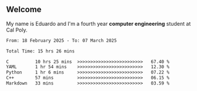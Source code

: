 ## Welcome

 My name is Eduardo and I'm a fourth year **computer engineering** student at Cal Poly.

<!--START_SECTION:waka-->

```txt
From: 18 February 2025 - To: 07 March 2025

Total Time: 15 hrs 26 mins

C          10 hrs 25 mins  >>>>>>>>>>>>>>>>>>>>>>>>>   67.40 %
YAML       1 hr 54 mins    >>>>>>>>>>>>>>>>>>>>>>>>>   12.30 %
Python     1 hr 6 mins     >>>>>>>>>>>>>>>>>>>>>>>>>   07.22 %
C++        57 mins         >>>>>>>>>>>>>>>>>>>>>>>>>   06.15 %
Markdown   33 mins         >>>>>>>>>>>>>>>>>>>>>>>>>   03.59 %
```

<!--END_SECTION:waka-->

<!--
**lalog12/lalog12** is a ✨ _special_ ✨ repository because its `README.md` (this file) appears on your GitHub profile.

Here are some ideas to get you started:

- 🔭 I’m currently working on ...
- 🌱 I’m currently learning ...
- 👯 I’m looking to collaborate on ...
- 🤔 I’m looking for help with ...
- 💬 Ask me about ...
- 📫 How to reach me: ...
- 😄 Pronouns: ...
- ⚡ Fun fact: ...
-->
